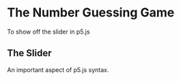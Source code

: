 # The Number Guessing Game
To show off the slider in p5.js

## The Slider 
An important aspect of p5.js syntax.
